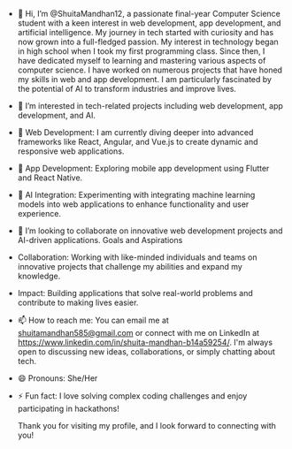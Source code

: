 - 👋 Hi, I’m @ShuitaMandhan12,  a passionate final-year Computer Science student with a keen interest in web development, app development, and artificial intelligence. My journey in 
     tech started with curiosity and has now grown into a full-fledged passion.
     My interest in technology began in high school when I took my first programming class. Since then, I have dedicated myself to learning and mastering various aspects of computer 
     science. I have worked on numerous projects that have honed my skills in web and app development. I am particularly fascinated by the potential of AI to transform industries and 
     improve lives.
- 👀 I’m interested in tech-related projects including web development, app development, and AI.
- 🌱 Web Development: I am currently diving deeper into advanced frameworks like React, Angular, and Vue.js to create dynamic and responsive web applications.
- 🌱 App Development: Exploring mobile app development using Flutter and React Native.
- 🌱 AI Integration: Experimenting with integrating machine learning models into web applications to enhance functionality and user experience.
  
- 💞️ I’m looking to collaborate on innovative web development projects and AI-driven applications. 
  Goals and Aspirations
- Collaboration: Working with like-minded individuals and teams on innovative projects that challenge my abilities and expand my knowledge.
- Impact: Building applications that solve real-world problems and contribute to making lives easier.

- 📫 How to reach me: You can email me at shuitamandhan585@gmail.com or connect with me on LinkedIn at https://www.linkedin.com/in/shuita-mandhan-b14a59254/. I'm always open to 
     discussing new ideas, collaborations, or simply chatting about tech.
- 😄 Pronouns: She/Her
- ⚡ Fun fact: I love solving complex coding challenges and enjoy participating in hackathons!

     Thank you for visiting my profile, and I look forward to connecting with you!
